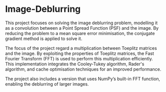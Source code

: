 # Image-Deblurring

This project focuses on solving the image deblurring problem, modelling it as a convolution between a Point Spread Function (PSF) and the image. By reducing the problem to a mean square error minimisation, the conjugate gradient method is applied to solve it.

The focus of the project regard a multiplication between Toeplitz matrices and the image. By exploiting the properties of Toeplitz matrices, the Fast Fourier Transform (FFT) is used to perform this multiplication efficiently. This implementation integrates the Cooley-Tukey algorithm, Rader's algorithm, and cache optimisation techniques for an improved performance.

The project also includes a version that uses NumPy’s built-in FFT function, enabling the deblurring of larger images.

